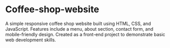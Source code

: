# Coffee-shop-website
A simple responsive coffee shop website built using HTML, CSS, and JavaScript. Features include a menu, about section, contact form, and mobile-friendly design. Created as a front-end project to demonstrate basic web development skills.
